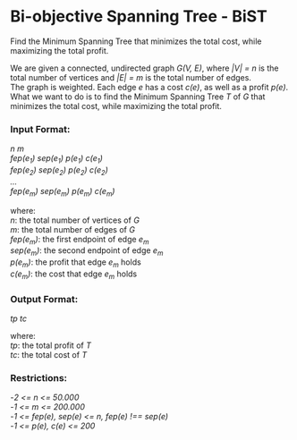 # Bi-objective Spanning Tree - BiST

Find the Minimum Spanning Tree that minimizes the total cost, while maximizing the total profit.<br />

We are given a connected, undirected graph _G(V, E)_, where _|V| = n_ is the total number of vertices and _|E| = m_ is the total number of edges.<br />
The graph is weighted. Each edge _e_ has a cost _c(e)_, as well as a profit _p(e)_.<br />
What we want to do is to find the Minimum Spanning Tree _T_ of _G_ that minimizes the total cost, while maximizing the total profit.<br />

### Input Format:
_n m_<br />
_fep(e<sub>1</sub>) sep(e<sub>1</sub>) p(e<sub>1</sub>) c(e<sub>1</sub>)_<br />
_fep(e<sub>2</sub>) sep(e<sub>2</sub>) p(e<sub>2</sub>) c(e<sub>2</sub>)_<br />
_..._<br />
_fep(e<sub>m</sub>) sep(e<sub>m</sub>) p(e<sub>m</sub>) c(e<sub>m</sub>)_<br />

where:<br />
_n_: the total number of vertices of _G_<br />
_m_: the total number of edges of _G_<br />
_fep(e<sub>m</sub>)_: the first endpoint of edge _e<sub>m</sub>_<br />
_sep(e<sub>m</sub>)_: the second endpoint of edge _e<sub>m</sub>_<br />
_p(e<sub>m</sub>)_: the profit that edge _e<sub>m</sub>_ holds<br />
_c(e<sub>m</sub>)_: the cost that edge _e<sub>m</sub>_ holds<br />

### Output Format:
_tp tc_<br />

where:<br />
_tp_: the total profit of _T_<br />
_tc_: the total cost of _T_<br />

### Restrictions:
-_2 <= n <= 50.000_<br />
-_1 <= m <= 200.000_<br />
-_1 <= fep(e), sep(e) <= n, fep(e) !== sep(e)_<br />
-_1 <= p(e), c(e) <= 200_
